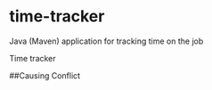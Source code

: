 # time-tracker
Java (Maven) application for tracking time on the job

Time tracker

##Causing Conflict
